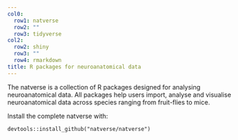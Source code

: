 ```yaml
---
col0:
  row1: natverse
  row2: ""
  row3: tidyverse
col2:
  row2: shiny
  row3: ""
  row4: rmarkdown
title: R packages for neuroanatomical data
---
```


The natverse is a collection of R packages designed for analysing neuroanatomical data. All packages help users import, analyse and visualise neuroanatomical data across species ranging from fruit-flies to mice.

Install the complete natverse with:

```
devtools::install_github("natverse/natverse")
```
